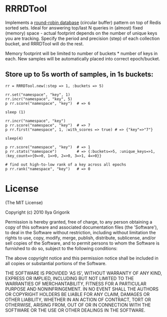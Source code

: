 # RRRDTool

Implements a [round-robin database](http://en.wikipedia.org/wiki/RRDtool) (circular buffer) pattern on top of Redis sorted sets. Ideal for answering top/last N queries in (almost) fixed (memory) space - actual footprint depends on the number of unique keys you are tracking. Specify the period and precision (step) of each collection bucket, and RRRDTool will do the rest.

Memory footprint will be limited to number of buckets * number of keys in each. New samples will be automatically placed into correct epoch/bucket.

## Store up to 5s worth of samples, in 1s buckets:
    rr = RRRDTool.new(:step => 1, :buckets => 5)

    rr.set("namespace", "key", 1)
    rr.incr("namespace", "key", 5)
    p rr.score("namespace", "key")  # => 6

    sleep (1)

    rr.incr("namespace", "key")
    p rr.score("namespace", "key")  # => 7
    p rr.first("namespace", 1, :with_scores => true) # => {"key"=>"7"}

    sleep(4)

    p rr.score("namespace", "key")  # => 1
    p rr.stats("namespace")         # => {:buckets=>5, :unique_keys=>1, :key_count=>{0=>0, 1=>0, 2=>0, 3=>1, 4=>0}}

    # find out high-to-low rank of a key across all epochs
    p rr.rank("namespace", "key")   # => 0

# License

(The MIT License)

Copyright (c) 2010 Ilya Grigorik

Permission is hereby granted, free of charge, to any person obtaining
a copy of this software and associated documentation files (the
'Software'), to deal in the Software without restriction, including
without limitation the rights to use, copy, modify, merge, publish,
distribute, sublicense, and/or sell copies of the Software, and to
permit persons to whom the Software is furnished to do so, subject to
the following conditions:

The above copyright notice and this permission notice shall be
included in all copies or substantial portions of the Software.

THE SOFTWARE IS PROVIDED 'AS IS', WITHOUT WARRANTY OF ANY KIND,
EXPRESS OR IMPLIED, INCLUDING BUT NOT LIMITED TO THE WARRANTIES OF
MERCHANTABILITY, FITNESS FOR A PARTICULAR PURPOSE AND NONINFRINGEMENT.
IN NO EVENT SHALL THE AUTHORS OR COPYRIGHT HOLDERS BE LIABLE FOR ANY
CLAIM, DAMAGES OR OTHER LIABILITY, WHETHER IN AN ACTION OF CONTRACT,
TORT OR OTHERWISE, ARISING FROM, OUT OF OR IN CONNECTION WITH THE
SOFTWARE OR THE USE OR OTHER DEALINGS IN THE SOFTWARE.